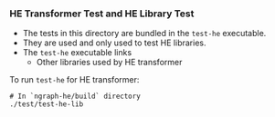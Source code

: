 ### HE Transformer Test and HE Library Test

- The tests in this directory are bundled in the `test-he` executable.
- They are used and only used to test HE libraries.
- The `test-he` executable links
  - Other libraries used by HE transformer

To run `test-he` for HE transformer:

```
# In `ngraph-he/build` directory
./test/test-he-lib
```
